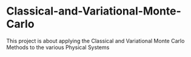 # Classical-and-Variational-Monte-Carlo
This project is about applying the Classical and Variational Monte Carlo Methods to the various Physical Systems
